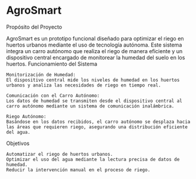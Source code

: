 # AgroSmart
Propósito del Proyecto

AgroSmart es un prototipo funcional diseñado para optimizar el riego en huertos urbanos mediante el uso de tecnología autónoma. Este sistema integra un carro autónomo que realiza el riego de manera eficiente y un dispositivo central encargado de monitorear la humedad del suelo en los huertos.
Funcionamiento del Sistema

    Monitorización de Humedad:
    El dispositivo central mide los niveles de humedad en los huertos urbanos y analiza las necesidades de riego en tiempo real.

    Comunicación con el Carro Autónomo:
    Los datos de humedad se transmiten desde el dispositivo central al carro autónomo mediante un sistema de comunicación inalámbrica.

    Riego Autónomo:
    Basándose en los datos recibidos, el carro autónomo se desplaza hacia las áreas que requieren riego, asegurando una distribución eficiente del agua.

Objetivos

    Automatizar el riego de huertos urbanos.
    Optimizar el uso del agua mediante la lectura precisa de datos de humedad.
    Reducir la intervención manual en el proceso de riego.
